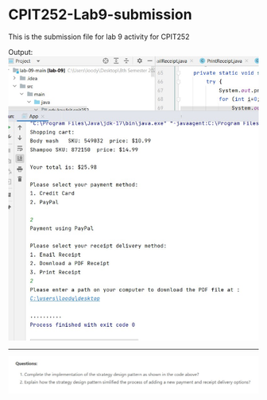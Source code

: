# CPIT252-Lab9-submission
This is the submission file for lab 9 activity for CPIT252

Output:
![output](Output.jpg)

------------------

![output](questions.jpg)
